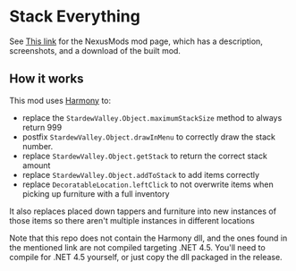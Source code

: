 # Stack Everything


See [This link](http://www.nexusmods.com/stardewvalley/mods/2053?) for the NexusMods mod page, which has a description, screenshots, and a download of the built mod.

## How it works

This mod uses [Harmony](https://github.com/pardeike/Harmony) to:
 - replace the `StardewValley.Object.maximumStackSize` method to always return 999
 - postfix `StardewValley.Object.drawInMenu` to correctly draw the stack number.
 - replace `StardewValley.Object.getStack` to return the correct stack amount
 - replace `StardewValley.Object.addToStack` to add items correctly
 - replace `DecoratableLocation.leftClick` to not overwrite items when picking up furniture with a full inventory

It also replaces placed down tappers and furniture into new instances of those items so there aren't multiple instances in different locations

Note that this repo does not contain the Harmony dll, and the ones found in the mentioned link are not compiled targeting .NET 4.5. You'll need to compile for .NET 4.5 yourself, or just copy the dll packaged in the release.